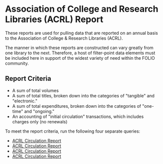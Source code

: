 # Association of College and Research Libraries (ACRL) Report

These reports are used for pulling data that are reported on an annual basis to the Association of College & Research Libraries (ACRL).

The manner in which these reports are constructed can vary greatly from one library to the next. Therefore, a host of filter-point data elements must be included here in support of the widest variety of need within the FOLIO community.

## Report Criteria

* A sum of total volumes
* A sum of total titles, broken down into the categories of "tangible" and "electronic."
* A sum of total expenditures, broken down into the categories of "one-time" and "ongoing."
* An accounting of "initial circulation" transactions, which includes charges only (no renewals)

To meet the report criteria, run the following four separate queries:
* [ACRL Circulation Report](../sql/acrl/volume_count)
* [ACRL Circulation Report](../sql/acrl/title_count)
* [ACRL Circulation Report](../sql/acrl/collections_expenditures)
* [ACRL Circulation Report](../sql/acrl/circulation)
